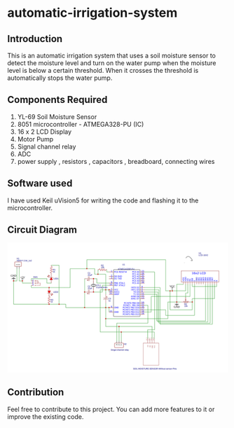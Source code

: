# automatic-irrigation-system

## Introduction

This is an automatic irrigation system that uses a soil moisture sensor to detect the moisture level and turn on the water pump when the moisture level is below a certain threshold. When it crosses the threshold is automatically stops the water pump.

## Components Required

1. YL-69 Soil Moisture Sensor
2. 8051 microcontroller - ATMEGA328-PU (IC)
3. 16 x 2 LCD Display
4. Motor Pump
5. Signal channel relay
6. ADC
7. power supply , resistors , capacitors , breadboard, connecting wires

## Software used

I have used Keil uVision5 for writing the code and flashing it to the microcontroller.

## Circuit Diagram

![Circuit Diagram](https://github.com/anjali29singh/automatic-irrigation-system/blob/master/images/circuit.png)

## Contribution

Feel free to contribute to this project. You can add more features to it or improve the existing code.
